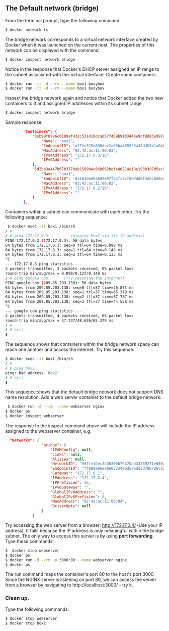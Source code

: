 ## The Default network (bridge)

From the terminal prompt, type the following command:
~~~bash
$ docker network ls
~~~
The bridge network corresponds to a virtual network interface created by Docker when it was launched on the current host. The properties of this network can be displayed with the command:
~~~bash
$ docker inspect network bridge
~~~
Notice in the response that Docker's DHCP server assigned an IP range to the subnet associated with this virtual interface. Create some containers:
~~~bash
$ docker run -it -d --rm --name box1 busybox
$ docker run -it -d --rm --name box1 busybox
~~~
Inspect the bridge network again and notice that Docker added the two new containers to it and assigned IP addresses within its subnet range 
~~~bash
$ docker inspect network bridge
~~~
Sample response:
~~~json
        "Containers": {
            "3cb99f0796c0109af432c57141bdca0577459b9103448e9cf8d83e997c7cafb9": {
                "Name": "box2",
                "EndpointID": "af7fe325e890dec2a96ba485520a38d453b1a046eafc068c2aa0d59410c4c623",
                "MacAddress": "02:42:ac:11:00:03",
                "IPv4Address": "172.17.0.3/16",
                "IPv6Address": ""
            },
            "5d2ba3a447b67b3770ab158904c860662befe40214c18e1930307d5ac5eb877d": {
                "Name": "box1",
                "EndpointID": "d3183ded9a892887f53fc7cf60ddd6f4e8c8e8e289ab69b030f536d254862c6b",
                "MacAddress": "02:42:ac:11:00:02",
                "IPv4Address": "172.17.0.2/16",
                "IPv6Address": ""
            }
        },
~~~
Containers within a subnet can communicate with each other. Try the following sequence:
~~~bash
 $ docker exec -it box1 /bin/sh
/ # 
/ # ping 172.17.0.3.         (pinging box2 via its IP address)
PING 172.17.0.3 (172.17.0.3): 56 data bytes
64 bytes from 172.17.0.3: seq=0 ttl=64 time=0.098 ms
64 bytes from 172.17.0.3: seq=1 ttl=64 time=0.148 ms
64 bytes from 172.17.0.3: seq=2 ttl=64 time=0.135 ms
^C
--- 172.17.0.3 ping statistics ---
3 packets transmitted, 3 packets received, 0% packet loss
round-trip min/avg/max = 0.098/0.127/0.148 ms
/ # ping google.com.      (Try reaching the internet)
PING google.com (209.85.203.138): 56 data bytes
64 bytes from 209.85.203.138: seq=0 ttl=37 time=46.871 ms
64 bytes from 209.85.203.138: seq=1 ttl=37 time=65.379 ms
64 bytes from 209.85.203.138: seq=2 ttl=37 time=37.737 ms
64 bytes from 209.85.203.138: seq=3 ttl=37 time=44.558 ms
^C
--- google.com ping statistics ---
4 packets transmitted, 4 packets received, 0% packet loss
round-trip min/avg/max = 37.737/48.636/65.379 ms
/ # 
/ # exit
$
~~~
The sequence shows that containers within the bridge network space can reach one another and access the internet. Try this sequence:
~~~bash
$ docker exec -it box1 /bin/sh
/ # 
/ # ping box2
ping: bad address 'box2'
/ # exit
$
~~~
This sequence shows that the default bridge network does not support DNS name resolution. Add a web server container to the default bridge network: 
~~~bash
 $ docker run -d --rm --name webserver nginx
$ docker ps
$ docker inspect webserver
~~~
The response to the inspect command above will include the IP address assigned to the webserver container, e.g.
~~~json
  "Networks": {
                "bridge": {
                    "IPAMConfig": null,
                    "Links": null,
                    "Aliases": null,
                    "NetworkID": "567fe1dec3d36309b79470ad33269271e650a88a53557d9ca17a7464a9af81ea",
                    "EndpointID": "ff888e96ea0e03234a6d57add3d78b726cb2e991343ce371c19b31f1fc071ecb",
                    "Gateway": "172.17.0.1",
                    "IPAddress": "172.17.0.4",
                    "IPPrefixLen": 16,
                    "IPv6Gateway": "",
                    "GlobalIPv6Address": "",
                    "GlobalIPv6PrefixLen": 0,
                    "MacAddress": "02:42:ac:11:00:04",
                    "DriverOpts": null
                }
            }
~~~
Try accessing the web server from a browser: http://172.17.0.4/  (Use your IP address). It fails because the IP address is only meaningful within the bridge subnet. The only way to access this server is by using __port forwarding__. Type these commands:
~~~bash
$  docker stop webserver   
$ docker ps
$ docker run -d --rm -p 3000:80 --name webserver nginx
$ docker ps
~~~
The run command maps the container's port 80 to the host's port 3000. Since the NGINX server is listening on port 80, we can access the server from a browser by navigating to http://localhost:3000/ - try it. 

### Clean up.

Type the following commands:
~~~bash
$ docker stop webserver
$ docker stop box2
~~~